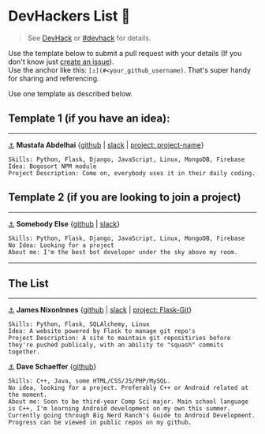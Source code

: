 # DevHackers List 🖖  
> See [DevHack](https://github.com/devolio-devchat/devhack) or [#devhack](https://devolio-devchat.slack.com/messages/devhack/details/) for details.  
  
Use the template below to submit a pull request with your details (If you don't know just [create an issue](https://github.com/devolio-devchat/devhackers/issues/new)).  
Use the anchor like this: `[⚓](#<your_github_username)`. That's super handy for sharing and referencing.  
  
Use one template as described below.  
## Template 1 (if you have an idea):

---

[⚓](#abdelhai) **Mustafa Abdelhai** {[github](https://github.com/abdelhai) | [slack](https://devolio-devchat.slack.com/messages/@nixoninnes) | [project: project-name](https://devolio.net/mustafa)}  
```
Skills: Python, Flask, Django, JavaScript, Linux, MongoDB, Firebase
Idea: Bogosort NPM module
Project Description: Come on, everybody uses it in their daily coding.
```  
## Template 2 (if you are looking to join a project)

---

[⚓](#abdelhai) **Somebody Else** {[github](https://github.com/dude) | [slack](https://devolio-devchat.slack.com/messages/@nixoninnes)}  
```
Skills: Python, Flask, Django, JavaScript, Linux, MongoDB, Firebase
No Idea: Looking for a project
About me: I'm the best bot developer under the sky above my room. 
```  
---

## The List

---
[⚓](#nixoninnes) **James NixonInnes** {[github](https://github.com/nixoninnes) | [slack](https://devolio-devchat.slack.com/messages/@nixoninnes) | [project: Flask-Git](https://github.com/NixonInnes/Flask-Git)}  
```
Skills: Python, Flask, SQLAlchemy, Linux
Idea: A website powered by Flask to manage git repo's
Project Description: A site to maintain git repositiries before they're pushed publicaly, with an ability to "squash" commits together.
``` 

[⚓](#davidschaeffer2) **Dave Schaeffer** {[github](https://github.com/davidschaeffer2)}
```
Skills: C++, Java, some HTML/CSS/JS/PHP/MySQL.
No idea, looking for a project. Preferably C++ or Android related at the moment.
About me: Soon to be third-year Comp Sci major. Main school language is C++, I'm learning Android development on my own this summer. Currently going through Big Nerd Ranch's Guide to Android Development. Progress can be viewed in public repos on my github.
```
